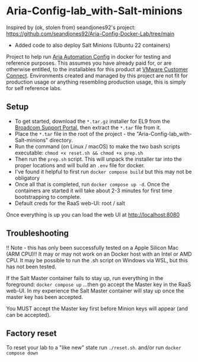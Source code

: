 # Aria-Config-lab_with-Salt-minions

Inspired by (ok, stolen from) seandjones92's project: https://github.com/seandjones92/Aria-Config-Docker-Lab/tree/main
- Added code to also deploy Salt Minions (Ubuntu 22 containers)

Project to help run [Aria Automation Config](https://www.vmware.com/products/aria-automation/saltstack-config.html) in docker for testing and reference purposes. This assumes you have already paid for, or are otherwise entitled, to the installables for this product at [VMware Customer Connect](https://customerconnect.vmware.com/home). Environments created and managed by this project are not fit for production usage or anything resembling production usage, this is simply for self reference labs.

## Setup
- To get started, download the `*.tar.gz` installer for EL9 from the [Broadcom Support Portal](https://support.broadcom.com/), then extract the `*.tar` file from it.  
- Place the `*.tar` file in the root of the project - the "Aria-Config-lab_with-Salt-minions" directory.
- Run the command (on Linux / macOS) to make the two bash scripts executable: `chmod +x reset.sh && chmod +x prep.sh`
- Then run the `prep.sh` script. This will unpack the installer tar into the proper locations and will build an `.env` file for docker.
- I've found it helpful to first run `docker compose build` but this may not be obligatory
- Once all that is completed, run `docker compose up -d`. Once the containers are started it will take about 2-3 minutes for first time bootstrapping to complete.
- Default creds for the RaaS web-UI:  root / salt 

Once everything is up you can load the web UI at [http://localhost:8080](http://localhost:8080)

## Troubleshooting
!! Note - this has only been successfully tested on a Apple Silicon Mac (ARM CPU)!! It may or may not work on an Docker host with an Intel or AMD CPU. It may be possible to run the .sh script on Windows via WSL, but this has not been tested. 

If the Salt Master container fails to stay up, run everything in the foreground: `docker compose up`
...then go accept the Master key in the RaaS web-UI. In my experience the Salt Master container will stay up once the master key has been accepted. 

You MUST accept the Master key first before Minion keys will appear (and can be accepted). 

## Factory reset
To reset your lab to a "like new" state run `./reset.sh`. and/or run `docker compose down`
